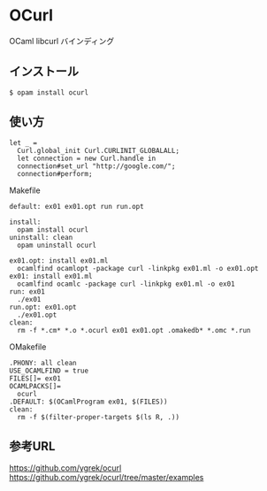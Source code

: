# OCurl

OCaml libcurl バインディング

## インストール

	$ opam install ocurl

## 使い方

```
let _ =
  Curl.global_init Curl.CURLINIT_GLOBALALL;
  let connection = new Curl.handle in
  connection#set_url "http://google.com/";
  connection#perform;
```

Makefile

```
default: ex01 ex01.opt run run.opt

install:
  opam install ocurl
uninstall: clean
  opam uninstall ocurl

ex01.opt: install ex01.ml
  ocamlfind ocamlopt -package curl -linkpkg ex01.ml -o ex01.opt
ex01: install ex01.ml
  ocamlfind ocamlc -package curl -linkpkg ex01.ml -o ex01
run: ex01
  ./ex01
run.opt: ex01.opt
  ./ex01.opt
clean:
  rm -f *.cm* *.o *.ocurl ex01 ex01.opt .omakedb* *.omc *.run
```

OMakefile

```
.PHONY: all clean
USE_OCAMLFIND = true
FILES[]= ex01
OCAMLPACKS[]=
  ocurl
.DEFAULT: $(OCamlProgram ex01, $(FILES))
clean:
  rm -f $(filter-proper-targets $(ls R, .))

```


## 参考URL

https://github.com/ygrek/ocurl
https://github.com/ygrek/ocurl/tree/master/examples
